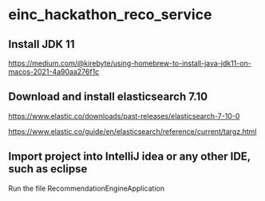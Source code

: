 # einc_hackathon_reco_service

## Install JDK 11
https://medium.com/@kirebyte/using-homebrew-to-install-java-jdk11-on-macos-2021-4a90aa276f1c



## Download and install elasticsearch 7.10

https://www.elastic.co/downloads/past-releases/elasticsearch-7-10-0

https://www.elastic.co/guide/en/elasticsearch/reference/current/targz.html


## Import project into IntelliJ idea or any other IDE, such as eclipse

Run the file RecommendationEngineApplication
